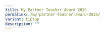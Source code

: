 ```yaml
---
title: My Partner Teacher Award 2025
permalink: /my-partner-teacher-award-2025/
variant: tiptap
description: ""
---
```

